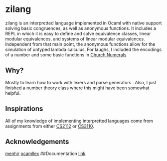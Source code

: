 # zilang
zilang is an interpretted language implemented in Ocaml with native support solving basic congruences, as well as anonymous functions.
It includes a REPL in which it is easy to define and solve equivalence classes, linear modular equivalences, and systems of linear modular equivalences.
Independent from that main point, the anonymous functions allow for the simulation of untyped lambda calculus. For laughs, I included the encodings of a number and some basic functions in [Church Numerals](https://en.wikipedia.org/wiki/Church_encoding)
## Why?
Mostly to learn how to work with lexers and parse generators . Also, I just finished a number theory class where this might have been somewhat helpful.
## Inspirations
All of my knowledge of implementing interpretted languages come from assignments from either [CS2112](http://www.cs.cornell.edu/courses/cs2112) or [CS3110](http://www.cs.cornell.edu/courses/cs3110).
## Acknowledgements
[menhir](https://github.com/pippijn/menhir)
[ocamllex](https://caml.inria.fr/pub/docs/manual-ocaml/lexyacc.html)
##Documentation
[link](https://lag47.github.io/zilang/index.html)
